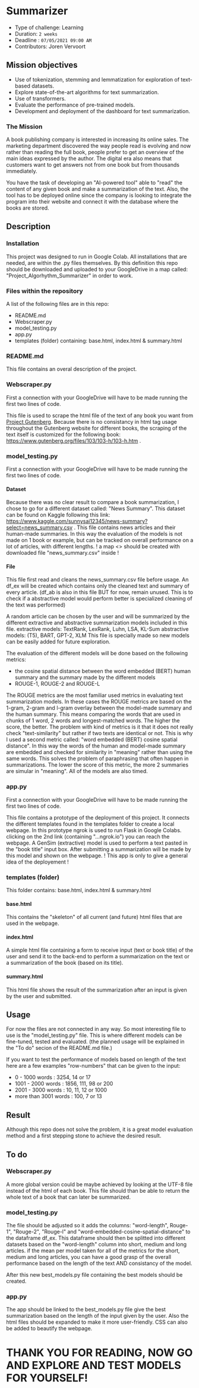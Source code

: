 # Summarizer

- Type of challenge: Learning
- Duration: `2 weeks`
- Deadline : `07/05/2021 09:00 AM`
- Contributors: Joren Vervoort

## Mission objectives

- Use of tokenization, stemming and lemmatization for exploration of text-based datasets.
- Explore state-of-the-art algorithms for text summarization.
- Use of transformers.
- Evaluate the performance of pre-trained models.
- Development and deployment of the dashboard for text summarization.

### The Mission

A book publishing company is interested in increasing its online sales. The marketing department discovered the way people read is evolving and now rather than reading the full book, people prefer to get an overview of the main ideas expressed by the author. The digital era also means that customers want to get answers not from one book but from thousands immediately.

You have the task of developing an "AI-powered tool" able to "read" the content of any given book and make a summarization of the text. Also, the tool has to be deployed online since the company is looking to integrate the program into their website and connect it with the database where the books are stored.

## Description

### Installation

This project was designed to run in Google Colab. All installations that are needed, are within the .py files themselves. By this definition this repo should be downloaded and uploaded to your GoogleDrive in a map called: "Project_Algorhythm_Summarizer" in order to work.

### Files within the repository

A list of the following files are in this repo:
 - README.md
 - Webscraper.py
 - model_testing.py
 - app.py
 - templates (folder) containing: base.html, index.html & summary.html

### README.md

This file contains an overal description of the project.

### Webscraper.py

First a connection with your GoogleDrive will have to be made running the first two lines of code.

This file is used to scrape the html file of the text of any book you want from [Project Gutenberg](https://www.gutenberg.org/). Because there is no consistancy in html tag usage throughout the Gutenberg website for different books, the scraping of the text itself is customized for the following book: https://www.gutenberg.org/files/103/103-h/103-h.htm .

### model_testing.py

First a connection with your GoogleDrive will have to be made running the first two lines of code.

#### Dataset

Because there was no clear result to compare a book summarization, I chose to go for a different dataset called: "News Summary". This dataset can be found on Kaggle following this link: https://www.kaggle.com/sunnysai12345/news-summary?select=news_summary.csv . This file contains news articles and their human-made summaries. In this way the evaluation of the models is not made on 1 book or example, but can be tracked on overall performance on a lot of articles, with different lengths.
! a map <<dataset>> should be created with downloaded file "news_summary.csv" inside !
 
#### File
 
This file first read and cleans the news_summary.csv file before usage. An df_ex will be created which contains only the cleaned text and summary of every article. (df_ab is also in this file BUT for now, remain unused. This is to check if a abstractive model would perform better is specialized cleaning of the text was performed)

A random article can be chosen by the user and will be summarized by the different extractive and abstractive summarization models included in this file.
extractive models: TextRank, LexRank, Luhn, LSA, KL-Sum
abstractive models: (T5), BART, GPT-2, XLM
This file is specially made so new models can be easily added for future exploration. 

The evaluation of the different models will be done based on the following metrics:
- the cosine spatial distance between the word embedded (BERT) human summary and the summary made by the different models
- ROUGE-1, ROUGE-2 and ROUGE-L

The ROUGE metrics are the most familiar used metrics in evaluating text summarization models. In these cases the ROUGE metrics are based on the 1-gram, 2-gram and l-gram overlay between the model-made summary and the human summary. This means comparing the words that are used in chunks of 1 word, 2 words and longest-matched words. The higher the score, the better. The problem with kind of metrics is it that it does not really check "text-similarity" but rather if two texts are identical or not. This is why I used a second metric called: "word embedded (BERT) cosine spatial distance". In this way the words of the human and model-made summary are embedded and checked for similarity in "meaning" rather than using the same words. This solves the problem of paraphrasing that often happen in summarizations. The lower the score of this metric, the more 2 summaries are simular in "meaning". All of the models are also timed.

### app.py

First a connection with your GoogleDrive will have to be made running the first two lines of code.

This file contains a prototype of the deployment of this project. It connects the different templates found in the templates folder to create a local webpage. In this prototype ngrok is used to run Flask in Google Colabs. clicking on the 2nd link (containing "...ngrok.io") you can reach the webpage. A GenSim (extractive) model is used to perform a text pasted in the "book title" input box. After submitting a summarization will be made by this model and shown on the webpage.
! This app is only to give a general idea of the deployement !

### templates (folder)

This folder contains: base.html, index.html & summary.html

#### base.html

This contains the "skeleton" of all current (and future) html files that are used in the webpage. 

#### index.html

A simple html file containing a form to receive input (text or book title) of the user and send it to the back-end to perform a summarization on the text or a summarization of the book (based on its title).

#### summary.html

This html file shows the result of the summarization after an input is given by the user and submitted.

## Usage

For now the files are not connected in any way. So most interesting file to use is the "model_testing.py" file. This is where different models can be fine-tuned, tested and evaluated. (the planned usage will be explained in the "To do" secion of the README.md file.)

If you want to test the performance of models based on length of the text here are a few examples "row-numbers" that can be given to the input:
 - 0 - 1000 words : 3254, 14 or 17
 - 1001 - 2000 words : 1856, 111, 98 or 200
 - 2001 - 3000 words : 10, 11, 12 or 1000
 - more than 3001 words : 100, 7 or 13

## Result

Although this repo does not solve the problem, it is a great model evaluation method and a first stepping stone to achieve the desired result.

## To do

### Webscraper.py

A more global version could be maybe achieved by looking at the UTF-8 file instead of the html of each book. This file should than be able to return the whole text of a book that can later be summarized.

### model_testing.py

The file should be adjusted so it adds the columns: "word-length", Rouge-1", "Rouge-2", "Rouge-l" and "word-embedded-cosine-spatial-distance" to the dataframe df_ex. This dataframe should then be splitted into different datasets based on the "word-length" column into short, medium and long articles. if the mean per model taken for all of the metrics for the short, medium and long articles, you can have a good grasp of the overall performance based on the length of the text AND consistancy of the model. 

After this new best_models.py file containing the best models should be created.

### app.py

The app should be linked to the best_models.py file give the best summarization based on the length of the input given by the user. Also the html files should be expanded to make it more user-friendly. CSS can also be added to beautify the webpage.

# THANK YOU FOR READING, NOW GO AND EXPLORE AND TEST MODELS FOR YOURSELF!
